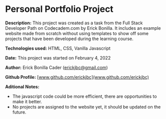 # Personal Portfolio Project

**Description:** This project was created as a task from the Full Stack Developer Path on Codecadem.com by Erick Bonilla. It includes an example website made from scratch without using templates to show off some projects that have been developed during the learning course.

**Technologies used:** HTML, CSS, Vanilla Javascript

**Date:** This project was started on February 4, 2022

**Author:** Erick Bonilla Cader (erickjbc@gmail.com)

**Github Profile:** [www.github.com/erickjbc](www.github.com/erickjbc)

**Aditional Notes:** 

- The javascript code could be more efficient, there are opportunities to make it better.
- No projects are assigned to the website yet, it should be updated on the future.
